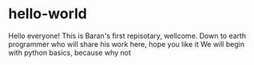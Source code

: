 # hello-world
Hello everyone!
This is Baran's first repisotary, wellcome.
Down to earth programmer who will share his work here, hope you like it
We will begin with python basics, because why not
